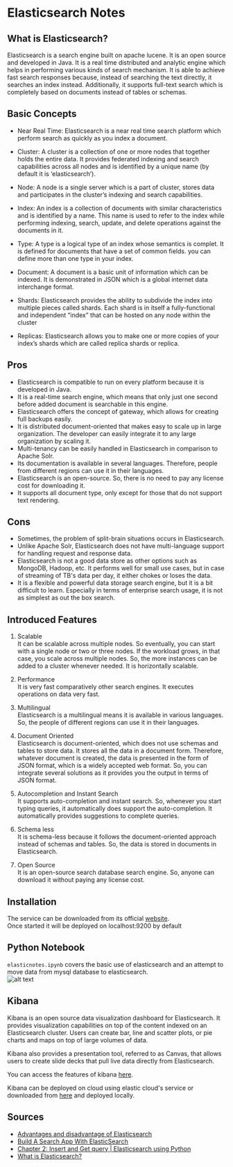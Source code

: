 # Elasticsearch Notes
  
## What is Elasticsearch?
Elasticsearch is a search engine built on apache lucene. It is an open source and developed in Java. It is a real time distributed and analytic engine which helps in performing various kinds of search mechanism. It is able to achieve fast search responses because, instead of searching the text directly, it searches an index instead. Additionally, it supports full-text search which is completely based on documents instead of tables or schemas.  

## Basic Concepts

- Near Real Time: Elasticsearch is a near real time search platform which perform search as quickly as you index a document.

- Cluster: A cluster is a collection of one or more nodes that together holds the entire data. It provides federated indexing and search capabilities across all nodes and is identified by a unique name (by default it is ‘elasticsearch’).

- Node: A node is a single server which is a part of cluster, stores data and participates in the cluster’s indexing and search capabilities.

- Index: An index is a collection of documents with similar characteristics and is identified by a name. This name is used to refer to the index while performing indexing, search, update, and delete operations against the documents in it.

- Type: A type is a logical type of an index whose semantics is complet. It is defined for documents that have a set of common fields. you can define more than one type in your index.

- Document: A document is a basic unit of information which can be indexed. It is demonstrated in JSON which is a global internet data interchange format.

- Shards: Elasticsearch provides the ability to subdivide the index into multiple pieces called shards. Each shard is in itself a fully-functional and independent “index” that can be hosted on any node within the cluster

- Replicas: Elasticsearch allows you to make one or more copies of your index’s shards which are called replica shards or replica.

## Pros
- Elasticsearch is compatible to run on every platform because it is developed in Java.
- It is a real-time search engine, which means that only just one second before added document is searchable in this engine.
- Elasticsearch offers the concept of gateway, which allows for creating full backups easily.
- It is distributed document-oriented that makes easy to scale up in large organization. The developer can easily integrate it to any large organization by scaling it.
- Multi-tenancy can be easily handled in Elasticsearch in comparison to Apache Solr.
- Its documentation is available in several languages. Therefore, people from different regions can use it in their languages.
- Elasticsearch is an open-source. So, there is no need to pay any license cost for downloading it.
- It supports all document type, only except for those that do not support text rendering.

## Cons

- Sometimes, the problem of split-brain situations occurs in Elasticsearch.
- Unlike Apache Solr, Elasticsearch does not have multi-language support for handling request and response data.
- Elasticsearch is not a good data store as other options such as MongoDB, Hadoop, etc. It performs well for small use cases, but in case of streaming of TB's data per day, it either chokes or loses the data.
- It is a flexible and powerful data storage search engine, but it is a bit difficult to learn. Especially in terms of enterprise search usage, it is not as simplest as out the box search.

## Introduced Features
1. Scalable   
It can be scalable across multiple nodes. So eventually, you can start with a single node or two or three nodes. If the workload grows, in that case, you scale across multiple nodes. So, the more instances can be added to a cluster whenever needed. It is horizontally scalable.   

2. Performance   
It is very fast comparatively other search engines. It executes operations on data very fast.   

3. Multilingual   
Elasticsearch is a multilingual means it is available in various languages. So, the people of different regions can use it in their languages.   

4. Document Oriented   
Elasticsearch is document-oriented, which does not use schemas and tables to store data. It stores all the data in a document form. Therefore, whatever document is created, the data is presented in the form of JSON format, which is a widely accepted web format. So, you can integrate several solutions as it provides you the output in terms of JSON format.   

5. Autocompletion and Instant Search   
It supports auto-completion and instant search. So, whenever you start typing queries, it automatically does support the auto-completion. It automatically provides suggestions to complete queries.   

6. Schema less   
It is schema-less because it follows the document-oriented approach instead of schemas and tables. So, the data is stored in documents in Elasticsearch.   

7. Open Source   
It is an open-source search database search engine. So, anyone can download it without paying any license cost.   

## Installation
The service can be downloaded from its official [website](https://www.elastic.co/downloads/elasticsearch).  
Once started it will be deployed on localhost:9200 by default

## Python Notebook
`elasticnotes.ipynb` covers the basic use of elasticsearch and an attempt to move data from mysql database to elasticsearch.   
![alt text](https://i.imgur.com/ccI7XFR.png)   

## Kibana
Kibana is an open source data visualization dashboard for Elasticsearch. It provides visualization capabilities on top of the content indexed on an Elasticsearch cluster. Users can create bar, line and scatter plots, or pie charts and maps on top of large volumes of data.   

Kibana also provides a presentation tool, referred to as Canvas, that allows users to create slide decks that pull live data directly from Elasticsearch.   

You can access the features of kibana [here](https://www.elastic.co/kibana/features).  

Kibana can be deployed on cloud using elastic cloud's service or downloaded from [here](https://www.elastic.co/downloads/kibana) and deployed locally.  


## Sources
- [Advantages and disadvantage of Elasticsearch](https://www.javatpoint.com/advantages-and-disadvantages-of-elasticsearch)
- [Build A Search App With ElasticSearch](https://www.youtube.com/watch?v=9hHWI02Axl8)
- [Chapter 2: Insert and Get query | Elasticsearch using Python](https://www.youtube.com/watch?v=-l3stO46CJc)
- [What is Elasticsearch?](https://medium.com/@AIMDekTech/what-is-elasticsearch-why-elasticsearch-advantages-of-elasticsearch-47b81b549f4d)
